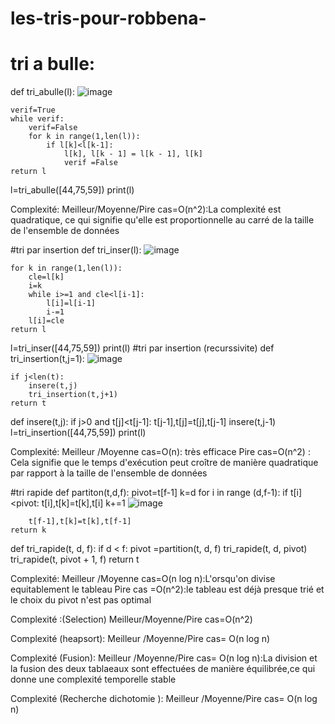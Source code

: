 # les-tris-pour-robbena-
# tri a bulle:
def tri_abulle(l):                                           ![image](https://github.com/potatopG/les-tris-pour-robbena-/assets/153428390/cc020992-3e92-48de-a129-e075fbeecc53)
  
    verif=True                                                   
    while verif:
        verif=False
        for k in range(1,len(l)):
            if l[k]<l[k-1]:
                l[k], l[k - 1] = l[k - 1], l[k]
                verif =False                                                 
    return l

l=tri_abulle([44,75,59])
print(l)


Complexité:
Meilleur/Moyenne/Pire cas=O(n^2):La complexité est quadratique, ce qui signifie qu'elle est proportionnelle au carré de la taille de l'ensemble de données  

#tri par insertion
def tri_inser(l):                                                      ![image](https://github.com/potatopG/les-tris-pour-robbena-/assets/153428390/d2f9b036-98b7-43a2-bd7e-1e72619e6a29)

    for k in range(1,len(l)):
        cle=l[k]
        i=k
        while i>=1 and cle<l[i-1]:
            l[i]=l[i-1]
            i-=1
        l[i]=cle
    return l
l=tri_inser([44,75,59])
print(l)
#tri par insertion (recurssivite)
def tri_insertion(t,j=1):                                          ![image](https://github.com/potatopG/les-tris-pour-robbena-/assets/153428390/2f9265ee-aa64-46fa-9a45-bf5b7e13352a)

    if j<len(t):
        insere(t,j)
        tri_insertion(t,j+1)
    return t
    
def insere(t,j):
    if j>0 and t[j]<t[j-1]:
        t[j-1],t[j]=t[j],t[j-1]
        insere(t,j-1)
l=tri_insertion([44,75,59])
print(l)



Complexité:
Meilleur /Moyenne cas=O(n): très efficace
Pire cas=O(n^2) : Cela signifie que le temps d'exécution peut croître de manière quadratique par rapport à la taille de l'ensemble de données


#tri rapide
def partiton(t,d,f):
    pivot=t[f-1]
    k=d
    for i in range (d,f-1):
        if t[i]<pivot:
            t[i],t[k]=t[k],t[i]
            k+=1                                       ![image](https://github.com/potatopG/les-tris-pour-robbena-/assets/153428390/c5e606d8-a92d-4725-8b40-8609500ab281)
 
        t[f-1],t[k]=t[k],t[f-1]
    return k
def tri_rapide(t, d, f):
    if d < f:
        pivot =partition(t, d, f)
        tri_rapide(t, d, pivot)
        tri_rapide(t, pivot + 1, f)
    return t


Complexité:
Meilleur /Moyenne cas=O(n log n):L'orsqu'on divise equitablement le tableau
Pire cas =O(n^2):le tableau est déjà presque trié et le choix du pivot n'est pas optimal

Complexité :(Selection)
Meilleur/Moyenne/Pire cas=O(n^2)

Complexité (heapsort):
Meilleur /Moyenne/Pire cas= O(n log n)

Complexité (Fusion):
Meilleur /Moyenne/Pire cas= O(n log n):La division et la fusion  des deux tablaeaux sont effectuées de manière équilibrée,ce qui donne une complexité temporelle stable

Complexité (Recherche dichotomie ):
Meilleur /Moyenne/Pire cas= O(n log n)
